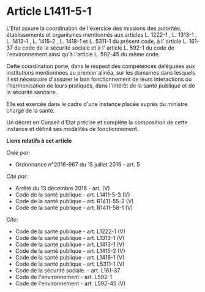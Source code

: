 # Article L1411-5-1

L'Etat assure la coordination de l'exercice des missions des autorités, établissements et organismes mentionnés aux articles
L. 1222-1 , L. 1313-1 , L. 1413-1 , L. 1415-2 , L. 1418-1 et L. 5311-1 du présent code, à l' article L. 161-37 du code de la
sécurité sociale et à l' article L. 592-1 du code de l'environnement ainsi qu'à l'article L. 592-45  du même code.

Cette coordination porte, dans le respect des compétences déléguées aux institutions mentionnées au premier alinéa, sur les
domaines dans lesquels il est nécessaire d'assurer le bon fonctionnement de leurs interactions ou l'harmonisation de leurs
pratiques, dans l'intérêt de la santé publique et de la sécurité sanitaire.

Elle est exercée dans le cadre d'une instance placée auprès du ministre chargé de la santé.

Un décret en Conseil d'Etat précise et complète la composition de cette instance et définit ses modalités de fonctionnement.

**Liens relatifs à cet article**

_Créé par_:

  - Ordonnance n°2016-967 du 15 juillet 2016 - art. 5

_Cité par_:

  - Arrêté du 13 décembre 2018 - art. (V)
  - Code de la santé publique - art. L1411-5-3 (V)
  - Code de la santé publique - art. R1411-55-2 (V)
  - Code de la santé publique - art. R1411-58-1 (V)

_Cite_:

  - Code de la santé publique - art. L1222-1 (V)
  - Code de la santé publique - art. L1313-1 (V)
  - Code de la santé publique - art. L1413-1 (V)
  - Code de la santé publique - art. L1415-2 (V)
  - Code de la santé publique - art. L1418-1 (V)
  - Code de la santé publique - art. L5311-1 (V)
  - Code de la sécurité sociale. - art. L161-37
  - Code de l'environnement - art. L592-1
  - Code de l'environnement - art. L592-45 (V)
